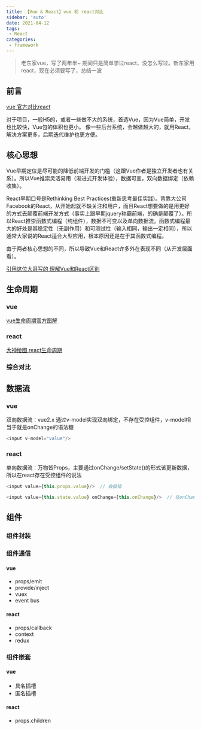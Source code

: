 ```yaml
---
title: 【Vue & React】vue 和 react对比
sidebar: 'auto'
date: 2021-04-12
tags:
 - React
categories:
 - framework
---
```


> 老东家vue，写了两年半~ 期间只是简单学过react，没怎么写过。新东家用react，现在必须要写了，总结一波

## 前言
[vue 官方对比react](https://cn.vuejs.org/v2/guide/comparison.html)

对于项目，一般H5的，或者一些做不大的系统，首选Vue，因为Vue简单，开发也比较快，Vue包的体积也更小。
像一些后台系统，会越做越大的，就用React，解决方案更多，后期迭代维护也更方便。
## 核心思想

Vue早期定位是尽可能的降低前端开发的门槛（这跟Vue作者是独立开发者也有关系）。所以Vue推崇灵活易用（渐进式开发体验），数据可变，双向数据绑定（依赖收集）。

React早期口号是Rethinking Best Practices(重新思考最佳实践)。背靠大公司Facebook的React，从开始起就不缺关注和用户，而且React想要做的是用更好的方式去颠覆前端开发方式（事实上跟早期jquery称霸前端，的确是颠覆了）。所以React推崇函数式编程（纯组件），数据不可变以及单向数据流。函数式编程最大的好处是其稳定性（无副作用）和可测试性（输入相同，输出一定相同），所以通常大家说的React适合大型应用，根本原因还是在于其函数式编程。

由于两者核心思想的不同，所以导致Vue和React许多外在表现不同（从开发层面看）。

[引用这位大哥写的 理解Vue和React区别](https://lq782655835.github.io/blogs/vue/diff-vue-vs-react.html)
## 生命周期
### vue
[vue生命周期官方图解](https://cn.vuejs.org/v2/guide/instance.html#%E7%94%9F%E5%91%BD%E5%91%A8%E6%9C%9F%E5%9B%BE%E7%A4%BA)
### react
[大神绘图 react生命周期](https://projects.wojtekmaj.pl/react-lifecycle-methods-diagram/)

### 综合对比
## 数据流
### vue
双向数据流：vue2.x 通过v-model实现双向绑定，不存在受控组件，v-model相当于就是onChange的语法糖
```js
<input v-model="value"/>
```
### react
单向数据流：万物皆Props，主要通过onChange/setState()的形式该更新数据，所以在react存在受控组件的说法
```js
<input value={this.props.value}/>  // 会报错

<input value={this.state.value} onChange={this.onChange}/>  // 在onChange调用setState修改数据
```
## 组件

### 组件封装


### 组件通信
#### vue 
- props/emit
- provide/inject
- vuex
- event bus
#### react
- props/callback
- context
- redux
### 组件嵌套

#### vue
- 具名插槽
- 匿名插槽

#### react
- props.children



